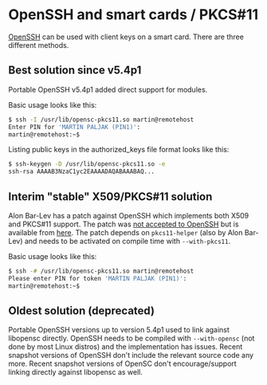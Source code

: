 # OpenSSH and smart cards / PKCS#11

[OpenSSH](http://www.openssh.org/) can be used with client keys on a smart card. There are three different methods.

## Best solution since v5.4p1

Portable OpenSSH v5.4p1 added direct support for modules.

Basic usage looks like this:

```bash
$ ssh -I /usr/lib/opensc-pkcs11.so martin@remotehost
Enter PIN for 'MARTIN PALJAK (PIN1)': 
martin@remotehost:~$ 
```

Listing public keys in the authorized_keys file format looks like this:

```bash
$ ssh-keygen -D /usr/lib/opensc-pkcs11.so -e
ssh-rsa AAAAB3NzaC1yc2EAAAADAQABAAABAQ...
```

## Interim "stable" X509/PKCS#11 solution

Alon Bar-Lev has a patch against OpenSSH which implements both X509 and PKCS#11 support. The patch was [not accepted to OpenSSH](https://bugzilla.mindrot.org/show_bug.cgi?id=1371) but is available from [here](http://sites.google.com/site/alonbarlev/openssh-pkcs11). The patch depends on `pkcs11-helper` (also by Alon Bar-Lev) and needs to be activated on compile time with `--with-pkcs11`.

Basic usage looks like this:

```bash
$ ssh -# /usr/lib/opensc-pkcs11.so martin@remotehost
Please enter PIN for token 'MARTIN PALJAK (PIN1)': 
martin@remotehost:~$ 
```

## Oldest solution (deprecated)

Portable OpenSSH versions up to version 5.4p1 used to link against libopensc directly. OpenSSH needs to be compiled with `--with-opensc` (not done by most Linux distros) and the implementation has issues. Recent snapshot versions of OpenSSH don't include the relevant source code any more. Recent snapshot versions of OpenSC don't encourage/support linking directly against libopensc as well.
